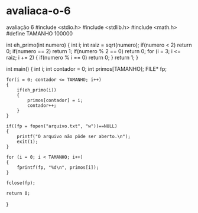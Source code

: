 # avaliaca-o-6
avaliação 6
#include <stdio.h>
#include <stdlib.h>
#include <math.h>
#define TAMANHO 100000

int eh_primo(int numero)
{
    int i;
    int raiz = sqrt(numero);
    if(numero < 2) return 0;
    if(numero == 2) return 1;
    if(numero % 2 == 0) return 0;
    for (i = 3; i <= raiz; i += 2)
    {
        if(numero % i == 0) return 0;
    }
    return 1;
}

int main() {
    int i;
    int contador = 0;
    int primos[TAMANHO];
    FILE* fp;

    for(i = 0; contador <= TAMANHO; i++)
    {
        if(eh_primo(i))
        {
            primos[contador] = i;
            contador++;
        }
    }

    if((fp = fopen("arquivo.txt", "w"))==NULL)
    {
        printf("O arquivo não pôde ser aberto.\n");
        exit(1);
    }

    for (i = 0; i < TAMANHO; i++)
    {
        fprintf(fp, "%d\n", primos[i]);
    }

    fclose(fp);

    return 0;
}
